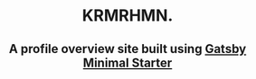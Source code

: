 <h1 align="center">
  KRMRHMN.
</h1>

<h2 align="center">
 A profile overview site built using
  <a href="https://www.gatsbyjs.com/?utm_source=starter&utm_medium=readme&utm_campaign=minimal-starter">
    Gatsby Minimal Starter
  </a>
</h2>
